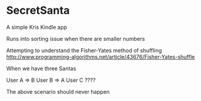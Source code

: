 # SecretSanta
A simple Kris Kindle app

Runs into sorting issue when there are smaller numbers

Attempting to understand the Fisher-Yates method of shuffling 
http://www.programming-algorithms.net/article/43676/Fisher-Yates-shuffle

When we have three Santas

User A => B
User B => A
User C ????

The above scenario should never happen

